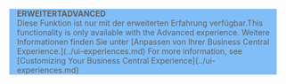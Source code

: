 <blockquote STYLE="background: #81BEF7;border-left:None"><span data-ttu-id="b52cb-101"><b>ERWEITERT</b></span><span class="sxs-lookup"><span data-stu-id="b52cb-101"><b>ADVANCED</b></span></span><br /><span data-ttu-id="b52cb-102">Diese Funktion ist nur mit der erweiterten Erfahrung verfügbar.</span><span class="sxs-lookup"><span data-stu-id="b52cb-102">This functionality is only available with the Advanced experience.</span></span> <span data-ttu-id="b52cb-103">Weitere Informationen finden Sie unter [Anpassen von Ihrer Business Central Experience.](../ui-experiences.md) </span><span class="sxs-lookup"><span data-stu-id="b52cb-103">For more information, see [Customizing Your Business Central Experience](../ui-experiences.md) </span></span></blockquote>
